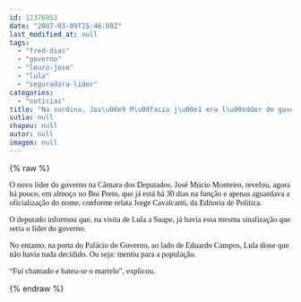 ```yaml
---
id: 12376953
date: "2007-03-09T15:46:00Z"
last_modified_at: null
tags:
  - "fred-dias"
  - "governo"
  - "louro-jose"
  - "lula"
  - "seguradora-lider"
categories:
  - "noticias"
title: "Na surdina, Jos\u00e9 M\u00facio j\u00e1 era l\u00edder do governo Lula h\u00e1 30 dias. Revela o pr\u00f3prio"
sutia: null
chapeu: null
autor: null
imagem: null
---
```

{% raw %}
<p><P><FONT face=Verdana>O novo líder do governo na Câmara dos Deputados, José Múcio Monteiro, revelou, agora há pouco, em almoço no Boi Preto, que já está há 30 dias na função e apenas aguardava a oficialização do nome, conforme relata Jorge Cavalcanti, da Editoria de Política.</FONT></P></p>
<p><P><FONT face=Verdana>O deputado informou que, na visita de Lula a Suape, já havia essa mesma sinalização que seria o líder do governo.</FONT></P></p>
<p><P><FONT face=Verdana>No entanto, na porta do Palácio do Governo, ao lado de Eduardo Campos, Lula disse que não havia nada decidido. Ou seja: mentiu para a população.</FONT></P></p>
<p><P><FONT face=Verdana>“Fui chamado e bateu-se o martelo”, explicou.</FONT></P> </p>
{% endraw %}